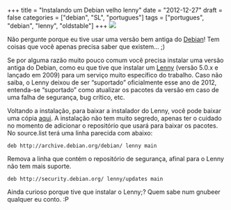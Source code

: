 +++
title = "Instalando um Debian velho lenny"
date = "2012-12-27"
draft = false
categories = ["debian", "SL", "portugues"]
tags = ["portugues", "debian", "lenny", "oldstable"]
+++
![](/images/debian-lenny.jpg)

Não pergunte porque eu tive usar uma versão bem antiga do
[Debian](http://www.debian.org)! Tem coisas que você apenas precisa
saber que existem… ;)

Se por alguma razão muito pouco comum você precisa instalar uma versão
antiga do Debian, como eu que tive que instalar um
[Lenny](http://www.debian.org/releases/lenny) (versão 5.0.x e lançado em
2009) para um serviço muito específico do trabalho. Caso não saiba, o
Lenny deixou de ser “suportado” oficialmente esse ano de 2012,
entenda-se “suportado” como atualizar os pacotes da versão em caso de
uma falha de segurança, bug crítico, etc.

Voltando a instalação, para baixar a instalador do Lenny, você pode
baixar uma cópia
[aqui](http://www.debian.org/releases/lenny/debian-installer/). A
instalação não tem muito segredo, apenas ter o cuidado no momento de
adicionar o repositório que usará para baixar os pacotes. No source.list
terá uma linha parecida com abaixo:

    deb http://archive.debian.org/debian/ lenny main

Remova a linha que contém o repositório de segurança, afinal para o
Lenny não tem mais suporte.

    deb http://security.debian.org/ lenny/updates main

Ainda curioso porque tive que instalar o Lenny;? Quem sabe num gnubeer
qualquer eu conto. :P
